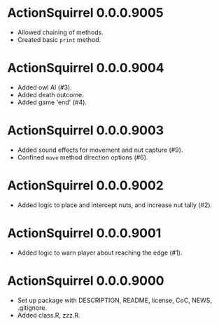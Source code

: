 # ActionSquirrel 0.0.0.9005

* Allowed chaining of methods.
* Created basic `print` method.

# ActionSquirrel 0.0.0.9004

* Added owl AI (#3).
* Added death outcome.
* Added game 'end' (#4).

# ActionSquirrel 0.0.0.9003

* Added sound effects for movement and nut capture (#9).
* Confined `move` method direction options (#6).

# ActionSquirrel 0.0.0.9002

* Added logic to place and intercept nuts, and increase nut tally (#2).

# ActionSquirrel 0.0.0.9001

* Added logic to warn player about reaching the edge (#1).

# ActionSquirrel 0.0.0.9000

* Set up package with DESCRIPTION, README, license, CoC, NEWS, .gitignore.
* Added class.R, zzz.R.
